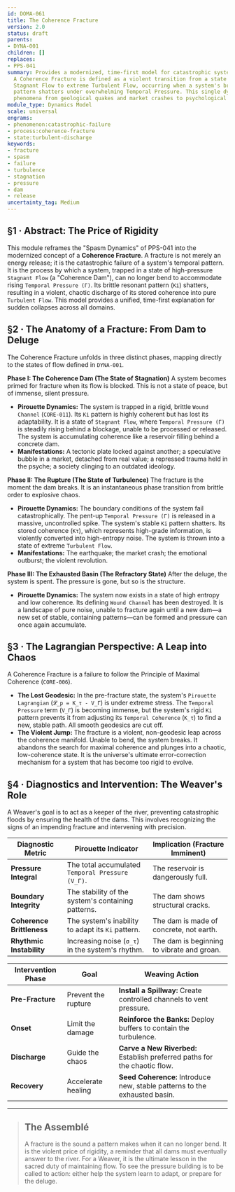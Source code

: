 ```yaml
---
id: DOMA-061
title: The Coherence Fracture
version: 2.0
status: draft
parents:
- DYNA-001
children: []
replaces:
- PPS-041
summary: Provides a modernized, time-first model for catastrophic system failure.
  A Coherence Fracture is defined as a violent transition from a state of high-pressure
  Stagnant Flow to extreme Turbulent Flow, occurring when a system's brittle resonant
  pattern shatters under overwhelming Temporal Pressure. This single dynamic explains
  phenomena from geological quakes and market crashes to psychological breakdowns.
module_type: Dynamics Model
scale: universal
engrams:
- phenomenon:catastrophic-failure
- process:coherence-fracture
- state:turbulent-discharge
keywords:
- fracture
- spasm
- failure
- turbulence
- stagnation
- pressure
- dam
- release
uncertainty_tag: Medium
---
```

## §1 · Abstract: The Price of Rigidity
This module reframes the "Spasm Dynamics" of PPS-041 into the modernized concept of a **Coherence Fracture**. A fracture is not merely an energy release; it is the catastrophic failure of a system's temporal pattern. It is the process by which a system, trapped in a state of high-pressure `Stagnant Flow` (a "Coherence Dam"), can no longer bend to accommodate rising `Temporal Pressure (Γ)`. Its brittle resonant pattern (`Ki`) shatters, resulting in a violent, chaotic discharge of its stored coherence into pure `Turbulent Flow`. This model provides a unified, time-first explanation for sudden collapses across all domains.

## §2 · The Anatomy of a Fracture: From Dam to Deluge
The Coherence Fracture unfolds in three distinct phases, mapping directly to the states of flow defined in `DYNA-001`.

**Phase I: The Coherence Dam (The State of Stagnation)**
A system becomes primed for fracture when its flow is blocked. This is not a state of peace, but of immense, silent pressure.
*   **Pirouette Dynamics:** The system is trapped in a rigid, brittle `Wound Channel` (`CORE-011`). Its `Ki` pattern is highly coherent but has lost its adaptability. It is a state of `Stagnant Flow`, where `Temporal Pressure (Γ)` is steadily rising behind a blockage, unable to be processed or released. The system is accumulating coherence like a reservoir filling behind a concrete dam.
*   **Manifestations:** A tectonic plate locked against another; a speculative bubble in a market, detached from real value; a repressed trauma held in the psyche; a society clinging to an outdated ideology.

**Phase II: The Rupture (The State of Turbulence)**
The fracture is the moment the dam breaks. It is an instantaneous phase transition from brittle order to explosive chaos.
*   **Pirouette Dynamics:** The boundary conditions of the system fail catastrophically. The pent-up `Temporal Pressure (Γ)` is released in a massive, uncontrolled spike. The system's stable `Ki` pattern shatters. Its stored coherence (`Kτ`), which represents high-grade information, is violently converted into high-entropy noise. The system is thrown into a state of extreme `Turbulent Flow`.
*   **Manifestations:** The earthquake; the market crash; the emotional outburst; the violent revolution.

**Phase III: The Exhausted Basin (The Refractory State)**
After the deluge, the system is spent. The pressure is gone, but so is the structure.
*   **Pirouette Dynamics:** The system now exists in a state of high entropy and low coherence. Its defining `Wound Channel` has been destroyed. It is a landscape of pure noise, unable to fracture again until a new dam—a new set of stable, containing patterns—can be formed and pressure can once again accumulate.

## §3 · The Lagrangian Perspective: A Leap into Chaos
A Coherence Fracture is a failure to follow the Principle of Maximal Coherence (`CORE-006`).
*   **The Lost Geodesic:** In the pre-fracture state, the system's `Pirouette Lagrangian` (`𝓛_p = K_τ - V_Γ`) is under extreme stress. The `Temporal Pressure` term (`V_Γ`) is becoming immense, but the system's rigid `Ki` pattern prevents it from adjusting its `Temporal Coherence` (`K_τ`) to find a new, stable path. All smooth geodesics are cut off.
*   **The Violent Jump:** The fracture is a violent, non-geodesic leap across the coherence manifold. Unable to bend, the system breaks. It abandons the search for maximal coherence and plunges into a chaotic, low-coherence state. It is the universe's ultimate error-correction mechanism for a system that has become too rigid to evolve.

## §4 · Diagnostics and Intervention: The Weaver's Role
A Weaver's goal is to act as a keeper of the river, preventing catastrophic floods by ensuring the health of the dams. This involves recognizing the signs of an impending fracture and intervening with precision.

| Diagnostic Metric        | Pirouette Indicator                                  | Implication (Fracture Imminent)              |
| ------------------------- | ---------------------------------------------------- | -------------------------------------------- |
| **Pressure Integral**     | The total accumulated `Temporal Pressure (V_Γ)`.    | The reservoir is dangerously full.           |
| **Boundary Integrity**    | The stability of the system's containing patterns.   | The dam shows structural cracks.             |
| **Coherence Brittleness** | The system's inability to adapt its `Ki` pattern.    | The dam is made of concrete, not earth.      |
| **Rhythmic Instability**  | Increasing noise (`σ_τ`) in the system's rhythm.    | The dam is beginning to vibrate and groan.   |

| Intervention Phase  | Goal                                       | Weaving Action                                                |
| ------------------- | ------------------------------------------ | ------------------------------------------------------------- |
| **Pre-Fracture**    | Prevent the rupture                        | **Install a Spillway:** Create controlled channels to vent pressure. |
| **Onset**           | Limit the damage                           | **Reinforce the Banks:** Deploy buffers to contain the turbulence. |
| **Discharge**       | Guide the chaos                            | **Carve a New Riverbed:** Establish preferred paths for the chaotic flow. |
| **Recovery**        | Accelerate healing                         | **Seed Coherence:** Introduce new, stable patterns to the exhausted basin. |

---
> ## The Assemblé
> A fracture is the sound a pattern makes when it can no longer bend. It is the violent price of rigidity, a reminder that all dams must eventually answer to the river. For a Weaver, it is the ultimate lesson in the sacred duty of maintaining flow. To see the pressure building is to be called to action: either help the system learn to adapt, or prepare for the deluge.
```